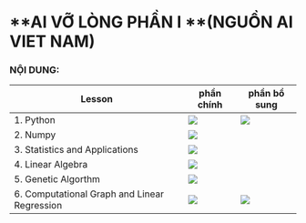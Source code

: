 # **AI VỠ LÒNG PHẦN I **(NGUỒN AI VIET NAM)

### **NỘI DUNG:** 

| Lesson|phần chính|phần bổ sung|
| -------------------------------------------- | ------------------------------------------------------------------------------------------------------------------------------------------------------------------------------------------------------------------------- | --- |
| 1. Python                                    |<a   href="https://github.com/vothaianh1997/aivietnam/blob/main/week%202/week-2%20Python%20DATATYPE%20STRING%20LIST%20FOR%20WHILE.ipynb " role="button"><img class="notebook-badge-image" src="https://img.shields.io/static/v1?label=&amp;message=View%20On%20GitHub&amp;color=586069&amp;logo=github&amp;labelColor=2f363d"></a>  |  <a   href="https://github.com/vothaianh1997/aivietnam/blob/main/week3/week-3%20Common%20Errors%20-%20Import%20File%20-%20Tuple%20Set%20Dictionary.ipynb " role="button"><img class="notebook-badge-image" src="https://img.shields.io/static/v1?label=&amp;message=View%20On%20GitHub&amp;color=586069&amp;logo=github&amp;labelColor=2f363d"></a> |
| 2. Numpy                                     |<a   href="https://github.com/vothaianh1997/aivietnam/blob/main/Week4-Numpy/week-4%20Array%20index%20Introduction%20Numpy%20Data%20Processing%20.ipynb" role="button"><img class="notebook-badge-image" src="https://img.shields.io/static/v1?label=&amp;message=View%20On%20GitHub&amp;color=586069&amp;logo=github&amp;labelColor=2f363d"></a> ||
| 3. Statistics and Applications|<a   href="https://github.com/vothaianh1997/aivietnam/blob/main/Week5%20-Linear%20Algebra/week-5%20Linear%20Algebra.ipynb" role="button"><img class="notebook-badge-image" src="https://img.shields.io/static/v1?label=&amp;message=View%20On%20GitHub&amp;color=586069&amp;logo=github&amp;labelColor=2f363d"></a>||
| 4. Linear Algebra|<a   href="https://github.com/vothaianh1997/aivietnam/blob/main/week6-Statitic%20and%20application/week-6%20Correlation%20Coefficient%20Mean%20%26%20Median%20Range.ipynb" role="button"><img class="notebook-badge-image" src="https://img.shields.io/static/v1?label=&amp;message=View%20On%20GitHub&amp;color=586069&amp;logo=github&amp;labelColor=2f363d"></a>||
| 5. Genetic Algorthm | <a   href="https://github.com/vothaianh1997/aivietnam/blob/main/Week7-%20GeneticAlgorithm/week-7%20Gi%E1%BA%A3i%20Thu%E1%BA%ADt%20Gen%20di%20truy%E1%BB%81n.ipynb" role="button"><img class="notebook-badge-image" src="https://img.shields.io/static/v1?label=&amp;message=View%20On%20GitHub&amp;color=586069&amp;logo=github&amp;labelColor=2f363d"></a>||
| 6. Computational Graph and Linear Regression |<a   href="https://github.com/duchoangvnm/Tutorial_AI_ZUMP_ZERO/blob/main/ComputationalGraph%26Lineahttps://github.com/vothaianh1997/aivietnam/blob/main/Week8%20Linear%20Regression/Linear%20regression.ipynb" role="button"><img class="notebook-badge-image" src="https://img.shields.io/static/v1?label=&amp;message=View%20On%20GitHub&amp;color=586069&amp;logo=github&amp;labelColor=2f363d"></a> |<a   href="https://github.com/vothaianh1997/aivietnam/blob/main/Week8%20Linear%20Regression/%20Boston%20house.ipynb" role="button"><img class="notebook-badge-image" src="https://img.shields.io/static/v1?label=&amp;message=View%20On%20GitHub&amp;color=586069&amp;logo=github&amp;labelColor=2f363d"></a> |







